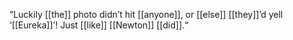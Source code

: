 “Luckily [[the]] photo didn’t hit [[anyone]], or [[else]] [[they]]’d yell ‘[[Eureka]]’! Just [[like]] [[Newton]] [[did]].“